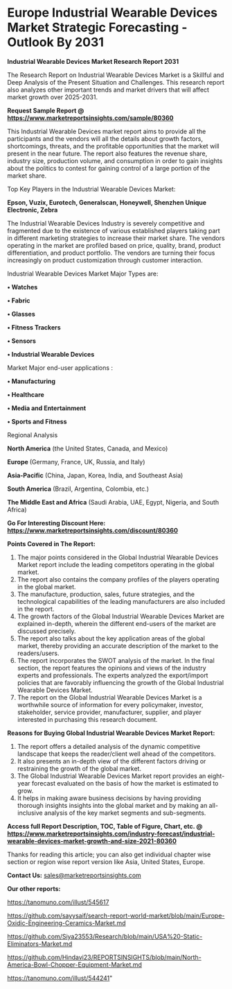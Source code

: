 # Europe Industrial Wearable Devices Market Strategic Forecasting - Outlook By 2031

<strong>Industrial Wearable Devices Market Research Report 2031</strong>

The Research Report on Industrial Wearable Devices Market is a Skillful and Deep Analysis of the Present Situation and Challenges. This research report also analyzes other important trends and market drivers that will affect market growth over 2025-2031.

<strong>Request Sample Report @ <a href=https://www.marketreportsinsights.com/sample/80360>https://www.marketreportsinsights.com/sample/80360</a></strong>

This Industrial Wearable Devices market report aims to provide all the participants and the vendors will all the details about growth factors, shortcomings, threats, and the profitable opportunities that the market will present in the near future. The report also features the revenue share, industry size, production volume, and consumption in order to gain insights about the politics to contest for gaining control of a large portion of the market share.

Top Key Players in the Industrial Wearable Devices Market:

<strong>Epson, Vuzix, Eurotech, Generalscan, Honeywell, Shenzhen Unique Electronic, Zebra</strong>

The Industrial Wearable Devices Industry is severely competitive and fragmented due to the existence of various established players taking part in different marketing strategies to increase their market share. The vendors operating in the market are profiled based on price, quality, brand, product differentiation, and product portfolio. The vendors are turning their focus increasingly on product customization through customer interaction.

Industrial Wearable Devices Market Major Types are:

<strong>• Watches

• Fabric

• Glasses

• Fitness Trackers

• Sensors

• Industrial Wearable Devices</strong>

Market Major end-user applications :

<strong>• Manufacturing

• Healthcare

• Media and Entertainment

• Sports and Fitness</strong>

Regional Analysis

</u><strong><b>North America</b></strong> (the United States, Canada, and Mexico)

<strong><b>Europe </b></strong>(Germany, France, UK, Russia, and Italy)

<strong><b>Asia-Pacific</b></strong> (China, Japan, Korea, India, and Southeast Asia)

<strong><b>South America</b></strong> (Brazil, Argentina, Colombia, etc.)

<strong><b>The Middle East and Africa</b></strong> (Saudi Arabia, UAE, Egypt, Nigeria, and South Africa)

<strong>Go For Interesting Discount Here: <a href=https://www.marketreportsinsights.com/discount/80360>https://www.marketreportsinsights.com/discount/80360</a></strong>

<strong>Points Covered in The Report:</strong>
<ol>
  <li>The major points considered in the Global Industrial Wearable Devices Market report include the leading competitors operating in the global market.</li>
  <li>The report also contains the company profiles of the players operating in the global market.</li>
  <li>The manufacture, production, sales, future strategies, and the technological capabilities of the leading manufacturers are also included in the report.</li>
  <li>The growth factors of the Global Industrial Wearable Devices Market are explained in-depth, wherein the different end-users of the market are discussed precisely.</li>
  <li>The report also talks about the key application areas of the global market, thereby providing an accurate description of the market to the readers/users.</li>
  <li>The report incorporates the SWOT analysis of the market. In the final section, the report features the opinions and views of the industry experts and professionals. The experts analyzed the export/import policies that are favorably influencing the growth of the Global Industrial Wearable Devices Market.</li>
  <li>The report on the Global Industrial Wearable Devices Market is a worthwhile source of information for every policymaker, investor, stakeholder, service provider, manufacturer, supplier, and player interested in purchasing this research document.</li>
</ol>
<strong>Reasons for Buying Global Industrial Wearable Devices Market Report:</strong>

<ol>
  <li>The report offers a detailed analysis of the dynamic competitive landscape that keeps the reader/client well ahead of the competitors.</li>
  <li>It also presents an in-depth view of the different factors driving or restraining the growth of the global market.</li>
  <li>The Global Industrial Wearable Devices Market report provides an eight-year forecast evaluated on the basis of how the market is estimated to grow.</li>
  <li>It helps in making aware business decisions by having providing thorough insights insights into the global market and by making an all-inclusive analysis of the key market segments and sub-segments.</li>
</ol>
<strong>Access full Report Description, TOC, Table of Figure, Chart, etc. @ <a href=https://www.marketreportsinsights.com/industry-forecast/industrial-wearable-devices-market-growth-and-size-2021-80360>https://www.marketreportsinsights.com/industry-forecast/industrial-wearable-devices-market-growth-and-size-2021-80360</a></strong>


Thanks for reading this article; you can also get individual chapter wise section or region wise report version like Asia, United States, Europe.

<strong>Contact Us:</strong>
sales@marketreportsinsights.com

<strong>Our other reports:</strong>

<a href=https://tanomuno.com/illust/545617>https://tanomuno.com/illust/545617</a>

<a href=https://github.com/sayysaif/search-report-world-market/blob/main/Europe-Oxidic-Engineering-Ceramics-Market.md>https://github.com/sayysaif/search-report-world-market/blob/main/Europe-Oxidic-Engineering-Ceramics-Market.md</a>

<a href=https://github.com/Siya23553/Research/blob/main/USA%20-Static-Eliminators-Market.md>https://github.com/Siya23553/Research/blob/main/USA%20-Static-Eliminators-Market.md</a>

<a href=https://github.com/Hindavi23/REPORTSINSIGHTS/blob/main/North-America-Bowl-Chopper-Equipment-Market.md>https://github.com/Hindavi23/REPORTSINSIGHTS/blob/main/North-America-Bowl-Chopper-Equipment-Market.md</a>

<a href=https://tanomuno.com/illust/544241>https://tanomuno.com/illust/544241</a>"

